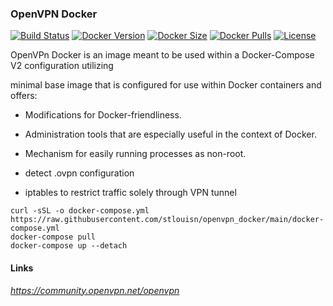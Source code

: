 [circleci_logo]: https://circleci.com/gh/stlouisn/openvpn_docker.svg?style=svg
[circleci_url]: https://app.circleci.com/pipelines/github/stlouisn/openvpn_docker

[docker_version_logo]: http://img.shields.io/docker/v/stlouisn/openvpn/latest?arch=arm64
[docker_version_url]: https://hub.docker.com/r/stlouisn/openvpn

[docker_size_logo]: http://img.shields.io/docker/image-size/stlouisn/openvpn/latest
[docker_size_url]: https://hub.docker.com/r/stlouisn/openvpn

[docker_pulls_logo]: https://img.shields.io/docker/pulls/stlouisn/openvpn
[docker_pulls_url]: https://hub.docker.com/r/stlouisn/openvpn

[license_logo]: https://img.shields.io/github/license/stlouisn/openvpn_docker
[license_url]: https://github.com/stlouisn/openvpn_docker/blob/main/LICENSE

### OpenVPN Docker

[![Build Status][circleci_logo]][circleci_url]
[![Docker Version][docker_version_logo]][docker_version_url]
[![Docker Size][docker_size_logo]][docker_size_url]
[![Docker Pulls][docker_pulls_logo]][docker_pulls_url]
[![License][license_logo]][license_url]

OpenVPn Docker is an image meant to be used within a Docker-Compose V2 configuration utilizing

 minimal base image that is configured for use within Docker containers and offers:

- Modifications for Docker-friendliness.
- Administration tools that are especially useful in the context of Docker.
- Mechanism for easily running processes as non-root.

- detect .ovpn configuration
- iptables to restrict traffic solely through VPN tunnel

```docker
curl -sSL -o docker-compose.yml https://raw.githubusercontent.com/stlouisn/openvpn_docker/main/docker-compose.yml
docker-compose pull
docker-compose up --detach
```

#### Links

*https://community.openvpn.net/openvpn*
